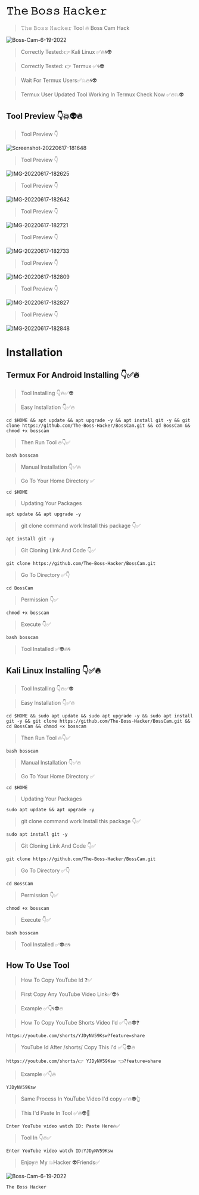# 𝚃𝚑𝚎 𝙱𝚘𝚜𝚜 𝙷𝚊𝚌𝚔𝚎𝚛

> 𝚃𝚑𝚎 𝙱𝚘𝚜𝚜 𝙷𝚊𝚌𝚔𝚎𝚛 Tool 🔥 Boss Cam Hack

<img src="https://i.ibb.co/f2JjmWS/Boss-Cam-6-19-2022.png" alt="Boss-Cam-6-19-2022" border="0">

> Correctly Tested:👉 Kali Linux ✅🔥🌀👽

> Correctly Tested: 👉 Termux ✅🌀👽

> Wait For Termux Users✅💥🔥🌀👽

> Termux User Updated Tool Working In Termux Check Now ✅🔥💥👽

## Tool Preview 👇💥👽🔥

> Tool Preview 👇

<img src="https://i.ibb.co/qmsvJ0W/Screenshot-20220617-181648.jpg" alt="Screenshot-20220617-181648" border="0">

> Tool Preview 👇

<img src="https://i.ibb.co/ygxv3p7/IMG-20220617-182625.jpg" alt="IMG-20220617-182625" border="0">

> Tool Preview 👇

<img src="https://i.ibb.co/QXkNJHT/IMG-20220617-182642.jpg" alt="IMG-20220617-182642" border="0">

> Tool Preview 👇

<img src="https://i.ibb.co/Xy1WvkM/IMG-20220617-182721.jpg" alt="IMG-20220617-182721" border="0">

> Tool Preview 👇

<img src="https://i.ibb.co/6RT6DgM/IMG-20220617-182733.jpg" alt="IMG-20220617-182733" border="0">

> Tool Preview 👇

<img src="https://i.ibb.co/vBTSQ0C/IMG-20220617-182809.jpg" alt="IMG-20220617-182809" border="0">

> Tool Preview 👇

<img src="https://i.ibb.co/2YYWnB2/IMG-20220617-182827.jpg" alt="IMG-20220617-182827" border="0">

> Tool Preview 👇

<img src="https://i.ibb.co/t4qzKSL/IMG-20220617-182848.jpg" alt="IMG-20220617-182848" border="0">


# Installation

## Termux For Android Installing 👇✅🔥

> Tool Installing 👇🔥✅👽

> Easy Installation 👇✅🔥

```
cd $HOME && apt update && apt upgrade -y && apt install git -y && git clone https://github.com/The-Boss-Hacker/BossCam.git && cd BossCam && chmod +x bosscam
```

> Then Run Tool 🔥👇✅
```
bash bosscam
```
> Manual Installation 👇✅🔥

> Go To Your Home Directory ✅
```
cd $HOME
```
> Updating Your Packages 
```
apt update && apt upgrade -y
```
> git clone command work Install this package 👇✅
```
apt install git -y
```
> Git Cloning Link And Code 👇✅
```
git clone https://github.com/The-Boss-Hacker/BossCam.git
```
> Go To Directory ✅👇
```
cd BossCam
```
> Permission 👇✅
```
chmod +x bosscam
```
> Execute 👇✅
```
bash bosscam
```
> Tool Installed ✅👽🔥🌀


## Kali Linux Installing 👇✅🔥

> Tool Installing 👇🔥✅👽

> Easy Installation 👇✅🔥

```
cd $HOME && sudo apt update && sudo apt upgrade -y && sudo apt install git -y && git clone https://github.com/The-Boss-Hacker/BossCam.git && cd BossCam && chmod +x bosscam 
```

> Then Run Tool 🔥👇✅
```
bash bosscam
```
> Manual Installation 👇✅🔥

> Go To Your Home Directory ✅
```
cd $HOME
```
> Updating Your Packages 
```
sudo apt update && apt upgrade -y
```
> git clone command work Install this package 👇✅
```
sudo apt install git -y
```
> Git Cloning Link And Code 👇✅
```
git clone https://github.com/The-Boss-Hacker/BossCam.git
```
> Go To Directory ✅👇
```
cd BossCam
```
> Permission 👇✅
```
chmod +x bosscam
```
> Execute 👇✅
```
bash bosscam
```
> Tool Installed ✅👽🔥🌀

## How To Use Tool 


> How To Copy YouTube Id ❓✅

>First Copy Any YouTube Video Link✅👽🌀

> Example ✅👇🌀👽🔥

> How To Copy YouTube Shorts Video I'd ✅👇🔥👽❓

```
https://youtube.com/shorts/YJDyNV59Ksw?feature=share
```

> YouTube Id After /shorts/ Copy This I'd ✅👇👽🔥

```
https://youtube.com/shorts/👉 YJDyNV59Ksw 👈?feature=share
```

> Example ✅👇🔥

```
YJDyNV59Ksw
```
> Same Process In YouTube Video I'd copy ✅🔥👽👆

> This I'd Paste In Tool ✅🔥👽💯

```
Enter YouTube video watch ID: Paste Here🔥✅
```

> Tool In 👇🔥✅

```
Enter YouTube video watch ID:YJDyNV59Ksw
```

> Enjoy🔥 My 💥Hacker 👽Friends✅

<img src="https://i.ibb.co/f2JjmWS/Boss-Cam-6-19-2022.png" alt="Boss-Cam-6-19-2022" border="0">

```
𝚃𝚑𝚎 𝙱𝚘𝚜𝚜 𝙷𝚊𝚌𝚔𝚎𝚛
```
